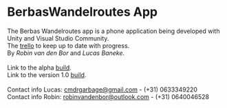 # BerbasWandelroutes App

The Berbas Wandelroutes app is a phone application being developed with Unity and Visual Studio Community.</br>
The [trello](https://trello.com/b/ThBiYBM8/berbaswandelroutes) to keep up to date with progress.</br>
By _Robin van den Bor_ and _Lucas Baneke_.</br>
</br>
Link to the alpha [build](does_not_exist_yet).</br>
Link to the version 1.0 [build](does_not_exist_yet).</br>
</br>
Contact info Lucas: cmdrgarbage@gmail.com - (+31) 0633349220</br>
Contact info Robin: robinvandenbor@outlook.com - (+31) 0640046528
